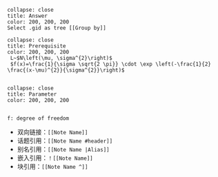```ad-example
collapse: close
title: Answer
color: 200, 200, 200
Select .gid as tree [[Group by]]
```



```ad-example
collapse: close
title: Prerequisite
color: 200, 200, 200
 L~$N\left(\mu, \sigma^{2}\right)$ 
 $f(x)=\frac{1}{\sigma \sqrt{2 \pi}} \cdot \exp \left(-\frac{1}{2} \frac{(x-\mu)^{2}}{\sigma^{2}}\right)$ 


```
  

```ad-example
collapse: close
title: Parameter
color: 200, 200, 200


f: degree of freedom  

```
  
 




 -   双向链接：`[[Note Name]]`
-   话题引用：`[[Note Name #header]]`
-   别名引用：`[[Note Name |Alias]]`
-   嵌入引用：`！[[Note Name]]`
-   块引用：`[[Note Name ^]]`